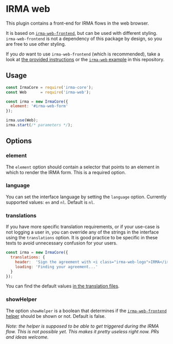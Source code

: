 # IRMA web

This plugin contains a front-end for IRMA flows in the web browser.

It is based on [`irma-web-frontend`](https://github.com/nuts-foundation/irma-web-frontend),
but can be used with different styling. `irma-web-frontend` is not a dependency
of this package by design, so you are free to use other styling.

If you *do* want to use `irma-web-frontend` (which is recommended), take a look
at [the provided instructions](https://github.com/nuts-foundation/irma-web-frontend#embedding-in-your-application)
or the [`irma-web` example](https://github.com/privacybydesign/irma-frontend-packages/tree/master/examples/browser/irma-web)
in this repository.

## Usage

```javascript
const IrmaCore = require('irma-core');
const Web      = require('irma-web');

const irma = new IrmaCore({
  element: '#irma-web-form'
});

irma.use(Web);
irma.start(/* parameters */);
```

## Options

### element

The `element` option should contain a selector that points to an element in
which to render the IRMA form. This is a required option.

### language

You can set the interface language by setting the `language` option. Currently
supported values: `en` and `nl`. Default is `nl`.

### translations

If you have more specific translation requirements, or if your use-case is not
logging a user in, you can override any of the strings in the interface using
the `translations` option. It is good practice to be specific in these texts to
avoid unnecessary confusion for your users.

```javascript
const irma = new IrmaCore({
  translations: {
    header:  'Sign the agreement with <i class="irma-web-logo">IRMA</i>',
    loading: 'Finding your agreement...'
  }
});
```

You can find the default values [in the translation files](https://github.com/privacybydesign/irma-frontend-packages/tree/master/plugins/irma-web/translations).

### showHelper

The option `showHelper` is a boolean that determines if the [`irma-web-frontend` helper](https://nuts-foundation.github.io/irma-web-frontend/section-examples.html#kssref-examples-helpers)
should be shown or not. Default is false.

_Note: the helper is supposed to be able to get triggered during the IRMA flow.
This is not possible yet. This makes it pretty useless right now. PRs and ideas
welcome._
